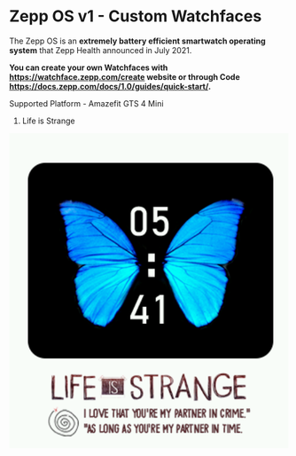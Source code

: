 # Zepp OS v1 - Custom Watchfaces

The Zepp OS is an **extremely battery efficient smartwatch operating system** that Zepp Health announced in July 2021.

**You can create your own Watchfaces with https://watchface.zepp.com/create website or through  Code https://docs.zepp.com/docs/1.0/guides/quick-start/.**

Supported Platform - Amazefit GTS 4 Mini

 1. Life is Strange
<img src="screenshots/1.png" alt="" width="800"/>
